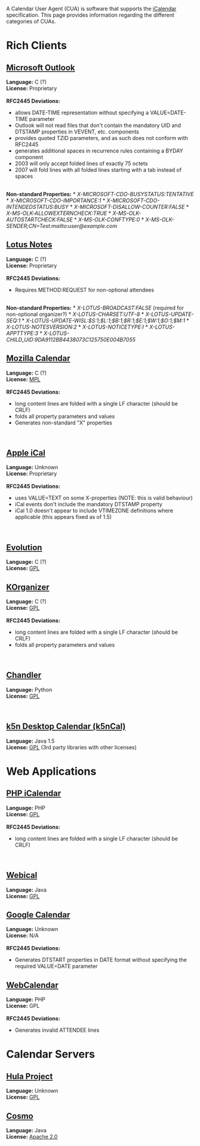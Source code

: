 A Calendar User Agent (CUA) is software that supports the [iCalendar](http://www.ietf.org/rfc/rfc2445.txt) specification. This page provides information regarding the different categories of CUAs.

# Rich Clients

## [Microsoft Outlook](http://www.microsoft.com/outlook/)
<strong>Language:</strong> C   (?)
<br/>
<strong>License:</strong> Proprietary
<br/><br/>
<strong>RFC2445 Deviations:</strong>
* allows DATE-TIME representation without specifying a VALUE=DATE-TIME parameter
* Outlook will not read files that don't contain the mandatory UID and DTSTAMP properties in VEVENT, etc. components
* provides quoted TZID parameters, and as such does not conform with RFC2445
* generates additional spaces in recurrence rules containing a BYDAY component
* 2003 will only accept folded lines of exactly 75 octets
* 2007 will fold lines with all folded lines starting with a tab instead of spaces
<br/>
<strong>Non-standard Properties:</strong>
* <em>X-MICROSOFT-CDO-BUSYSTATUS:TENTATIVE </em>
* <em>X-MICROSOFT-CDO-IMPORTANCE:1 </em>
* <em>X-MICROSOFT-CDO-INTENDEDSTATUS:BUSY </em>
* <em>X-MICROSOFT-DISALLOW-COUNTER:FALSE </em>
* <em>X-MS-OLK-ALLOWEXTERNCHECK:TRUE </em>
* <em>X-MS-OLK-AUTOSTARTCHECK:FALSE </em>
* <em>X-MS-OLK-CONFTYPE:0 </em>
* <em>X-MS-OLK-SENDER;CN=Test:mailto:user@example.com</em>
<br/>

## [Lotus Notes](http://www.ibm.com/software/lotus)
<strong>Language:</strong> C   (?)
<br/>
<strong>License:</strong> Proprietary
<br/><br/>
<strong>RFC2445 Deviations:</strong>
* Requires METHOD:REQUEST for non-optional attendees
<br/>
<strong>Non-standard Properties:</strong>
* <em>X-LOTUS-BROADCAST:FALSE</em> (required for non-optional organizer?)
* <em>X-LOTUS-CHARSET:UTF-8 </em>
* <em>X-LOTUS-UPDATE-SEQ:1 </em>
* <em>X-LOTUS-UPDATE-WISL:$S:1;$L:1;$B:1;$R:1;$E:1;$W:1;$O:1;$M:1 </em>
* <em>X-LOTUS-NOTESVERSION:2 </em>
* <em>X-LOTUS-NOTICETYPE:I </em>
* <em>X-LOTUS-APPTTYPE:3 </em>
* <em>X-LOTUS-CHILD_UID:9DA9112BB4438073C125750E004B7055 </em>
<br/>

## [Mozilla Calendar](http://www.mozilla.org/projects/calendar/)
<strong>Language:</strong> C   (?)
<br/>
<strong>License:</strong> [MPL](http://www.mozilla.org/MPL/MPL-1.1.html)
<br/><br/>
<strong>RFC2445 Deviations:</strong>
* long content lines are folded with a single LF character (should be CRLF)
* folds all property parameters and values
* Generates non-standard "X" properties
<br/>

## [Apple iCal](http://www.apple.com/ical/)
<strong>Language:</strong> Unknown
<br/>
<strong>License:</strong> Proprietary
<br/><br/>
<strong>RFC2445 Deviations:</strong>
* uses VALUE=TEXT on some X-properties (NOTE: this is valid behaviour)
* iCal events don't include the mandatory DTSTAMP property
* iCal 1.0 doesn't appear to include VTIMEZONE definitions where applicable (this appears fixed as of 1.5)
<br/>

## [Evolution](http://www.gnome.org/projects/evolution/)
<strong>Language:</strong> C   (?)
<br/>
<strong>License:</strong> [GPL](http://www.gnu.org/licenses/gpl.html)
<br/>

## [KOrganizer](http://korganizer.kde.org/)
<strong>Language:</strong> C   (?)
<br/>
<strong>License:</strong> [GPL](http://www.gnu.org/licenses/gpl.html)
<br/><br/>
<strong>RFC2445 Deviations:</strong>
* long content lines are folded with a single LF character (should be CRLF)
* folds all property parameters and values
<br/>

## [Chandler](http://chandler.osafoundation.org/)
<strong>Language:</strong> Python
<br/>
<strong>License:</strong> [GPL](http://www.gnu.org/licenses/gpl.html)

<br/>

## [k5n Desktop Calendar (k5nCal)](http://www.k5n.us/k5ncal.php)
<strong>Language:</strong> Java 1.5
<br/>
<strong>License:</strong> [GPL](http://www.k5n.us/k5ncal.php?topic=Licensing) (3rd party libraries with other licenses)

# Web Applications

## [PHP iCalendar](http://phpicalendar.net/)
<strong>Language:</strong> PHP
<br/>
<strong>License:</strong> [GPL](http://www.gnu.org/licenses/gpl.html)
<br/><br/>
<strong>RFC2445 Deviations:</strong>
* long content lines are folded with a single LF character (should be CRLF)
<br/>

## [Webical](http://www.webical.org/)
<strong>Language:</strong> Java
<br/>
<strong>License:</strong> [GPL](http://www.gnu.org/licenses/gpl.html)
<br/>

## [Google Calendar](http://calendar.google.com/)
<strong>Language:</strong> Unknown
<br/>
<strong>License:</strong> N/A
<br/><br/>
<strong>RFC2445 Deviations:</strong>
* Generates DTSTART properties in DATE format without specifying the required VALUE=DATE parameter

## [WebCalendar](http://www.k5n.us/webcalendar.php)
<strong>Language:</strong> PHP
<br/>
<strong>License:</strong> GPL
<br/><br/>
<strong>RFC2445 Deviations:</strong>
* Generates invalid ATTENDEE lines

# Calendar Servers

## [Hula Project](http://www.hula-project.org/)
<strong>Language:</strong> Unknown
<br/>
<strong>License:</strong> [GPL](http://www.gnu.org/licenses/gpl.html)

## [Cosmo](http://cosmo.osafoundation.org/)
<strong>Language:</strong> Java
<br/>
<strong>License:</strong> [Apache 2.0](http://apache.org/licenses/LICENSE-2.0)

